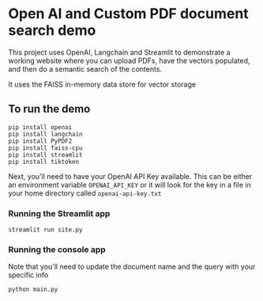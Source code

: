 # Open AI and Custom PDF document search demo

This project uses OpenAI, Langchain and Streamlit to demonstrate a 
working website where you can upload PDFs, have the vectors populated, and
then do a semantic search of the contents.

It uses the FAISS in-memory data store for vector storage

## To run the demo

```
pip install openai
pip install langchain
pip install PyPDF2
pip install faiss-cpu
pip install streamlit
pip install tiktoken
```

Next, you'll need to have your OpenAI API Key available. This can be either an environment variable `OPENAI_API_KEY` or 
it will look for the key in a file in your home directory called `openai-api-key.txt`

### Running the Streamlit app

```
streamlit run site.py
```

### Running the console app
Note that you'll need to update the document name and the query with your specific info
```
python main.py
```